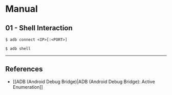 # Manual

## 01 - Shell Interaction

```
$ adb connect <IP>[:<PORT>]

$ adb shell
```

---
## References

- [[ADB (Android Debug Bridge)|ADB (Android Debug Bridge): Active Enumeration]]